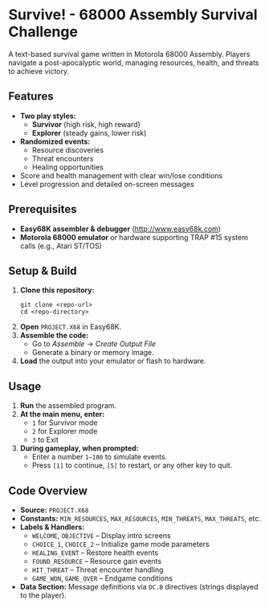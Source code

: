 # Survive! - 68000 Assembly Survival Challenge

A text-based survival game written in Motorola 68000 Assembly. Players navigate a post-apocalyptic world, managing resources, health, and threats to achieve victory.

## Features

- **Two play styles:**
  - **Survivor** (high risk, high reward)
  - **Explorer** (steady gains, lower risk)
- **Randomized events:**
  - Resource discoveries
  - Threat encounters
  - Healing opportunities
- Score and health management with clear win/lose conditions
- Level progression and detailed on-screen messages

## Prerequisites

- **Easy68K assembler & debugger** (http://www.easy68k.com)
- **Motorola 68000 emulator** or hardware supporting TRAP #15 system calls (e.g., Atari ST/TOS)

## Setup & Build

1. **Clone this repository:**
   ```
   git clone <repo-url>
   cd <repo-directory>
   ```
2. **Open** `PROJECT.X68` in Easy68K.
3. **Assemble the code:**
   - Go to *Assemble* → *Create Output File*
   - Generate a binary or memory image.
4. **Load** the output into your emulator or flash to hardware.

## Usage

1. **Run** the assembled program.
2. **At the main menu, enter:**
   - `1` for Survivor mode
   - `2` for Explorer mode
   - `3` to Exit
3. **During gameplay, when prompted:**
   - Enter a number `1–100` to simulate events.
   - Press `[1]` to continue, `[5]` to restart, or any other key to quit.

## Code Overview

- **Source:** `PROJECT.X68`
- **Constants:** `MIN_RESOURCES`, `MAX_RESOURCES`, `MIN_THREATS`, `MAX_THREATS`, etc.
- **Labels & Handlers:**
  - `WELCOME`, `OBJECTIVE` – Display intro screens
  - `CHOICE_1`, `CHOICE_2` – Initialize game mode parameters
  - `HEALING_EVENT` – Restore health events
  - `FOUND_RESOURCE` – Resource gain events
  - `HIT_THREAT` – Threat encounter handling
  - `GAME_WON`, `GAME_OVER` – Endgame conditions
- **Data Section:** Message definitions via `DC.B` directives (strings displayed to the player).